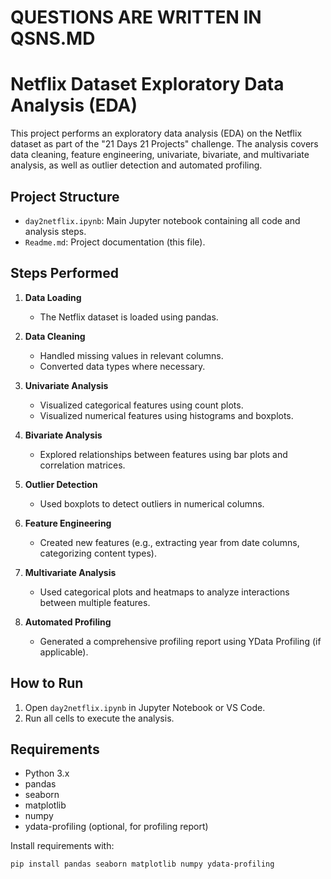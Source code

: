 # QUESTIONS ARE WRITTEN IN QSNS.MD


# Netflix Dataset Exploratory Data Analysis (EDA)

This project performs an exploratory data analysis (EDA) on the Netflix dataset as part of the "21 Days 21 Projects" challenge. The analysis covers data cleaning, feature engineering, univariate, bivariate, and multivariate analysis, as well as outlier detection and automated profiling.

## Project Structure

- `day2netflix.ipynb`: Main Jupyter notebook containing all code and analysis steps.
- `Readme.md`: Project documentation (this file).

## Steps Performed

1. **Data Loading**
   - The Netflix dataset is loaded using pandas.

2. **Data Cleaning**
   - Handled missing values in relevant columns.
   - Converted data types where necessary.

3. **Univariate Analysis**
   - Visualized categorical features using count plots.
   - Visualized numerical features using histograms and boxplots.

4. **Bivariate Analysis**
   - Explored relationships between features using bar plots and correlation matrices.

5. **Outlier Detection**
   - Used boxplots to detect outliers in numerical columns.

6. **Feature Engineering**
   - Created new features (e.g., extracting year from date columns, categorizing content types).

7. **Multivariate Analysis**
   - Used categorical plots and heatmaps to analyze interactions between multiple features.

8. **Automated Profiling**
   - Generated a comprehensive profiling report using YData Profiling (if applicable).

## How to Run

1. Open `day2netflix.ipynb` in Jupyter Notebook or VS Code.
2. Run all cells to execute the analysis.

## Requirements

- Python 3.x
- pandas
- seaborn
- matplotlib
- numpy
- ydata-profiling (optional, for profiling report)

Install requirements with:
```sh
pip install pandas seaborn matplotlib numpy ydata-profiling